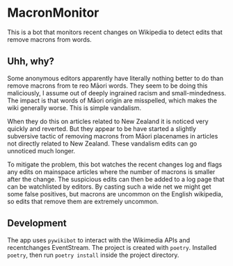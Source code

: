 # MacronMonitor
This is a bot that monitors recent changes on Wikipedia to detect edits that remove macrons from words.

## Uhh, why?
Some anonymous editors apparently have literally nothing better to do than remove macrons from te reo Māori words. They
seem to be doing this maliciously, I assume out of deeply ingrained racism and small-mindedness. The impact is that
words of Māori origin are misspelled, which makes the wiki generally worse. This is simple vandalism.

When they do this on articles related to New Zealand it is noticed very quickly and reverted. But they appear to be
have started a slightly subversive tactic of removing macrons from Māori placenames in articles not directly related to
New Zealand. These vandalism edits can go unnoticed much longer.

To mitigate the problem, this bot watches the recent changes log and flags any edits on mainspace articles where the 
number of macrons is smaller after the change. The suspicious edits can then be added to a log page that can be
watchlisted by editors. By casting such a wide net we might get some false positives, but macrons are uncommon on the 
English wikipedia, so edits that remove them are extremely uncommon. 

## Development
The app uses `pywikibot` to interact with the Wikimedia APIs and recentchanges EventStream. The project is created
with `poetry`. Installed `poetry`, then run `poetry install` inside the project directory. 